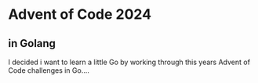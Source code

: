 # Advent of Code 2024
## in Golang

I decided i want to learn a little Go by working through this years Advent of Code challenges in Go....
